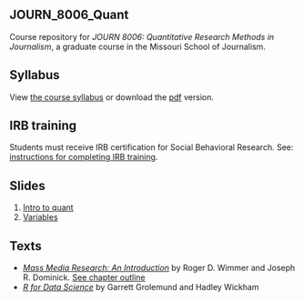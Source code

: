 
JOURN\_8006\_Quant
------------------

Course repository for *JOURN 8006: Quantitative Research Methods in Journalism*, a graduate course in the Missouri School of Journalism.

Syllabus
--------

View [the course syllabus](syllabus/syllabus.md) or download the [pdf](syllabus/syllabus.pdf) version.

IRB training
------------

Students must receive IRB certification for Social Behavioral Research. See: [instructions for completing IRB training](irb_training/instructions.md).

Slides
------

1.  [Intro to quant](slides/1-intro-to-quant.pdf)
2.  [Variables](slides/2-variables.pdf)

Texts
-----

-   [*Mass Media Research: An Introduction*](https://www.amazon.com/dp/143908274X/) by Roger D. Wimmer and Joseph R. Dominick. [See chapter outline](books/mass_media_outline.md)
-   [*R for Data Science*](http://r4ds.had.co.nz/) by Garrett Grolemund and Hadley Wickham
